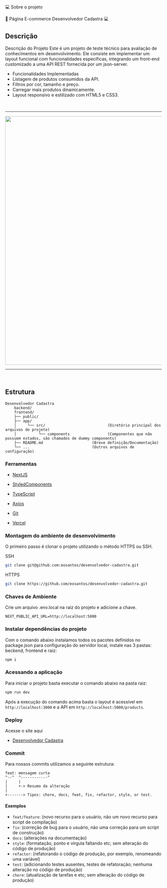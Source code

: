 💻 Sobre o projeto

🔔 Página E-commerce Desenvolvedor Cadastra 💻

## Descrição

Descrição do Projeto
Este é um projeto de teste técnico para avaliação de conhecimentos em desenvolvimento. Ele consiste em implementar um layout funcional com funcionalidades específicas, integrando um front-end customizado a uma API REST fornecida por um json-server.

- Funcionalidades Implementadas
- Listagem de produtos consumidos da API.
- Filtros por cor, tamanho e preço.
- Carregar mais produtos dinamicamente.
- Layout responsivo e estilizado com HTML5 e CSS3.

<br>
<hr>
<div align="center">
	<img width="800" margin-right="30px" src="frontend/public/assets/to_readme/Tela_001.png">	
</div>
<hr>
<br>

## Estrutura

    Desenvolvedor Cadastra
        backend/
        frontend/
        ├── public/
        ├── app/
        │     └── src/                            (Diretório principal dos arquivos do projeto)
        │          └── components                 (Componentes que não possuem estados, são chamados de dummy components)
        ├── README.md                      (Breve definição/Documentação)
        └── ...                            (Outros arquivos de configuração)

### Ferramentas

- [NextJS](https://nextjs.org/)

- [StyledComponents](https://styled-components.com/)

- [TypeScript](https://www.typescriptlang.org/)

- [Axios](https://axios-http.com/ptbr/docs/intro)

- [Git](https://git-scm.com/doc)

- [Vercel](https://vercel.com/docs)

### Montagem do ambiente de desenvolvimento

O primeiro passo é clonar o projeto utilizando o método HTTPS ou SSH.

SSH

```sh
git clone git@github.com:eosantos/desenvolvedor-cadastra.git
```

HTTPS

```sh
git clone https://github.com/eosantos/desenvolvedor-cadastra.git
```

### Chaves de Ambiente

Crie um arquivo .env.local na raiz do projeto e adicione a chave.

````
NEXT_PUBLIC_API_URL=http://localhost:5000
````

### Instalar dependências do projeto

Com o comando abaixo instalamos todos os pacotes definidos no package.json para configuração do servidor local, instale nas 3 pastas: beckend, frontend e raiz:

```sh
npm i
```

### Acessando a aplicação

Para iniciar o projeto basta executar o comando abaixo na pasta raiz:

```sh
npm run dev
```

Após a execução do comando acima basta o layout é acessível em `http://localhost:3000` e a API em `http://localhost:5000/products`.

### Deploy

Acesse o site aqui

- [Desenvolvedor Cadastra](https://desenvolvedor-cadastra.vercel.app/)

### Commit

Para nossos commits utilizamos a seguinte estrutura:

```
feat: mensagem curta
^--^  ^------------^
|     |
|     +-> Resumo da alteração
|
+-------> Tipos: chore, docs, feat, fix, refactor, style, or test.
```

#### Exemplos

- `feat/feature`: (novo recurso para o usuário, não um novo recurso para script de compilação)
- `fix`: (correção de bug para o usuário, não uma correção para um script de construção)
- `docs`: (alterações na documentação)
- `style`: (formatação, ponto e vírgula faltando etc; sem alteração do código de produção)
- `refactor`: (refatorando o código de produção, por exemplo, renomeando uma variável)
- `test`: (adicionando testes ausentes, testes de refatoração; nenhuma alteração no código de produção)
- `chore`: (atualização de tarefas e etc; sem alteração do código de produção)
